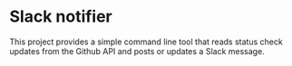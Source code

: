 # Slack notifier

This project provides a simple command line tool that reads status check updates
from the Github API and posts or updates a Slack message.
